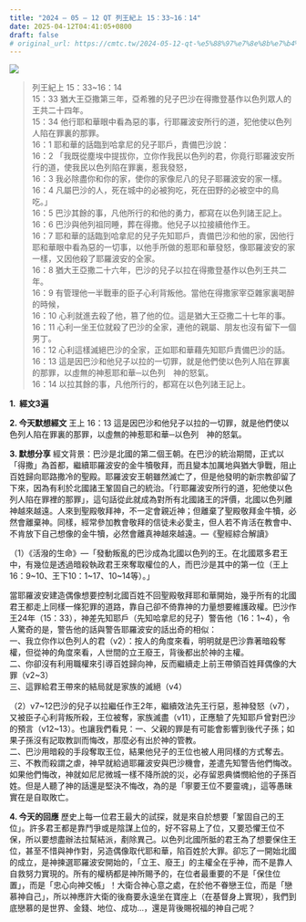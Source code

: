 ```yaml
---
title: "2024 – 05 – 12 QT 列王紀上 15：33~16：14"
date: 2025-04-12T04:41:05+0800
draft: false
# original_url: https://cmtc.tw/2024-05-12-qt-%e5%88%97%e7%8e%8b%e7%b4%80%e4%b8%8a-15%ef%bc%9a3316%ef%bc%9a14
---
```


![](/images/qt.jpg)
> 列王紀上 15：33\~16：14  
> 15：33 猶大王亞撒第三年，亞希雅的兒子巴沙在得撒登基作以色列眾人的王共二十四年。  
> 15：34 他行耶和華眼中看為惡的事，行耶羅波安所行的道，犯他使以色列人陷在罪裏的那罪。  
> 16：1 耶和華的話臨到哈拿尼的兒子耶戶，責備巴沙說：  
> 16：2 「我既從塵埃中提拔你，立你作我民以色列的君，你竟行耶羅波安所行的道，使我民以色列陷在罪裏，惹我發怒，  
> 16：3 我必除盡你和你的家，使你的家像尼八的兒子耶羅波安的家一樣。  
> 16：4 凡屬巴沙的人，死在城中的必被狗吃，死在田野的必被空中的鳥吃。」  
> 16：5 巴沙其餘的事，凡他所行的和他的勇力，都寫在以色列諸王記上。  
> 16：6 巴沙與他列祖同睡，葬在得撒。他兒子以拉接續他作王。  
> 16：7 耶和華的話臨到哈拿尼的兒子先知耶戶，責備巴沙和他的家，因他行耶和華眼中看為惡的一切事，以他手所做的惹耶和華發怒，像耶羅波安的家一樣，又因他殺了耶羅波安的全家。  
> 16：8 猶大王亞撒二十六年，巴沙的兒子以拉在得撒登基作以色列王共二年。  
> 16：9 有管理他一半戰車的臣子心利背叛他。當他在得撒家宰亞雜家裏喝醉的時候，  
> 16：10 心利就進去殺了他，篡了他的位。這是猶大王亞撒二十七年的事。  
> 16：11 心利一坐王位就殺了巴沙的全家，連他的親屬、朋友也沒有留下一個男丁。  
> 16：12 心利這樣滅絕巴沙的全家，正如耶和華藉先知耶戶責備巴沙的話。  
> 16：13 這是因巴沙和他兒子以拉的一切罪，就是他們使以色列人陷在罪裏的那罪，以虛無的神惹耶和華─以色列　神的怒氣。  
> 16：14 以拉其餘的事，凡他所行的，都寫在以色列諸王記上。

**1.  經文3遍**

**2. 今天默想經文**
王上 16：13 這是因巴沙和他兒子以拉的一切罪，就是他們使以色列人陷在罪裏的那罪，以虛無的神惹耶和華─以色列　神的怒氣。

**3. 默想分享**
經文背景：巴沙是北國的第二個王朝。在巴沙的統治期間，正式以「得撒」為首都，繼續耶羅波安的金牛犢敬拜，而且變本加厲地與猶大爭戰，阻止百姓歸向耶路撒冷的聖殿。耶羅波安王朝雖然滅亡了，但是他發明的新宗教卻留了下來，因為有利於北國諸王鞏固自己的統治。「行耶羅波安所行的道，犯他使以色列人陷在罪裡的那罪」，這句話從此就成為對所有北國諸王的評價，北國以色列離神越來越遠。人來到聖殿敬拜神，不一定會親近神；但離棄了聖殿敬拜金牛犢，必然會離棄神。同樣，經常參加教會敬拜的信徒未必愛主，但人若不肯活在教會中、不肯放下自己想像的金牛犢，必然會離真神越來越遠。—《聖經綜合解讀》

（1）《活潑的生命》—「發動叛亂的巴沙成為北國以色列的王。在北國眾多君王中，有幾位是透過暗殺執政君王來奪取權位的人，而巴沙是其中的第一位（王上16：9\~10、王下10：1\~17、10\~14等）。」

當耶羅波安建造偶像想要控制北國百姓不回聖殿敬拜耶和華開始，幾乎所有的北國君王都走上同樣一條犯罪的道路，靠自己卻不倚靠神的力量想要維護政權。巴沙作王24年（15：33），神差先知耶戶（先知哈拿尼的兒子）警告他（16：1\~4），令人驚奇的是，警告他的話與警告耶羅波安的話出奇的相似：  
一、我立你作以色列人的君（v2）：按人的角度來看，明明就是巴沙靠著暗殺奪權，但從神的角度來看，人世間的立王廢王，背後都出於神的主權。  
二、你卻沒有利用職權來引導百姓歸向神，反而繼續走上前王帶領百姓拜偶像的大罪（v2\~3）  
三、這罪給君王帶來的結局就是家族的滅絕（v4）

（2）v7\~12巴沙的兒子以拉繼任作王2年，繼續效法先王行惡，惹神發怒（v7），又被臣子心利背叛所殺，王位被奪，家族滅盡（v11），正應驗了先知耶戶曾對巴沙的預言（v12\~13）。也讓我們看見：一、父親的罪是有可能會影響到後代子孫；如果子孫沒有記取教訓而悔改，那麼必有出於神的管教。  
二、巴沙用暗殺的手段奪取王位，結果他兒子的王位也被人用同樣的方式奪去。  
三、不教而殺謂之虐，神早就給過耶羅波安與巴沙機會，差遣先知警告他們悔改。如果他們悔改，神就如尼尼微城一樣不降所說的災，必存留恩典憐憫給他的子孫百姓。但是人聽了神的話還是堅決不悔改，為的是「寧要王位不要靈魂」，這等愚昧實在是自取敗亡。

**4. 今天的回應**
歷史上每一位君王最大的試探，就是來自於想要「鞏固自己的王位」。許多君王都是靠鬥爭或是陰謀上位的，好不容易上了位，又要恐懼王位不保，所以要想盡辦法拉幫結派，剷除異己。以色列北國所胝的君王為了想要保住王位，甚至不惜與神作對，另造偶像取代耶和華，陷百姓於大罪。卻忘了一開始北國的成立，是神揀選耶羅波安開始的，「立王、廢王」的主權全在乎神，而不是靠人自救努力實現的。所有的權柄都是神所賜予的，在位者最重要的不是「保住位置」，而是「忠心向神交帳」！大衛合神心意之處，在於他不眷戀王位，而是「戀慕神自己」，所以神應許大衛的後裔要永遠坐在寶座上（在基督身上實現），我們到底戀慕的是世界、金錢、地位、成功…，還是背後賜祝福的神自己呢？

